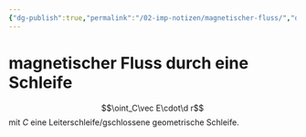 ```yaml
---
{"dg-publish":true,"permalink":"/02-imp-notizen/magnetischer-fluss/","dgHomeLink":true,"dgPassFrontmatter":false}
---
```


# magnetischer Fluss durch eine Schleife
$$\oint_C\vec E\cdot\d r$$ mit $C$ eine Leiterschleife/gschlossene geometrische Schleife.